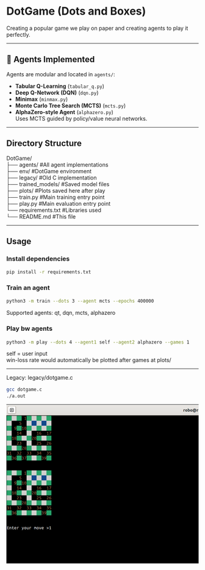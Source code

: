 # DotGame (Dots and Boxes)

Creating a popular game we play on paper and creating agents to play it perfectly.

---

## 🧠 Agents Implemented

Agents are modular and located in `agents/`:
- **Tabular Q-Learning** (`tabular_q.py`)
- **Deep Q-Network (DQN)** (`dqn.py`)
- **Minimax** (`minmax.py`)
- **Monte Carlo Tree Search (MCTS)** (`mcts.py`)
- **AlphaZero-style Agent** (`alphazero.py`)  
  Uses MCTS guided by policy/value neural networks.


---


## Directory Structure

DotGame/<br/>
├── agents/ #All agent implementations<br/>
├── env/ #DotGame environment<br/>
├── legacy/ #Old C implementation<br/>
├── trained_models/ #Saved model files<br/>
├── plots/ #Plots saved here after play<br/>
├── train.py #Main training entry point<br/>
├── play.py #Main evaluation entry point<br/>
└── requirements.txt #Libraries used<br/> 
└── README.md #This file<br/>


---


## Usage

### Install dependencies
```bash
pip install -r requirements.txt
```

### Train an agent 

```bash
python3 -m train --dots 3 --agent mcts --epochs 400000
```

Supported agents: qt, dqn, mcts, alphazero

### Play bw agents

```bash
python3 -m play --dots 4 --agent1 self --agent2 alphazero --games 1
```

self = user input<br/>
win-loss rate would automatically be plotted after games at plots/


---


Legacy: legacy/dotgame.c

```bash
gcc dotgame.c
./a.out
```

![](dotgame.png)
